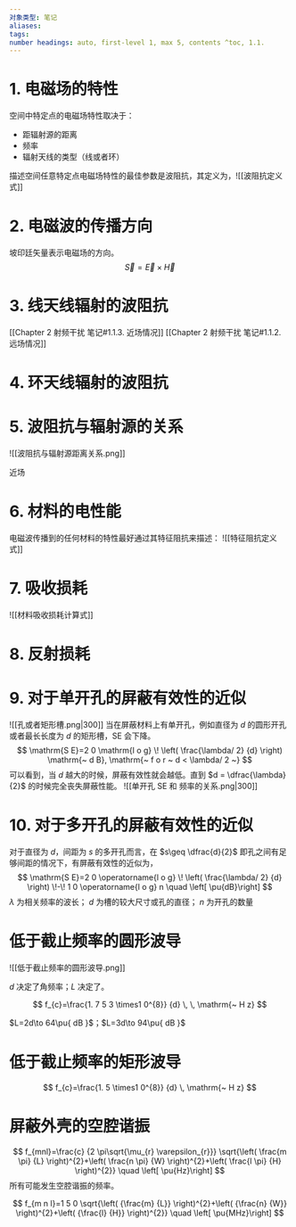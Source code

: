 ```yaml
---
对象类型: 笔记
aliases: 
tags: 
number headings: auto, first-level 1, max 5, contents ^toc, 1.1.
---
```

# 1. 电磁场的特性

空间中特定点的电磁场特性取决于： 
- 距辐射源的距离
- 频率
- 辐射天线的类型（线或者环）

描述空间任意特定点电磁场特性的最佳参数是波阻抗，其定义为，![[波阻抗定义式]]

# 2. 电磁波的传播方向

坡印廷矢量表示电磁场的方向。
$$
\vec{S} = \vec{E}\times \vec{H}
$$

# 3. 线天线辐射的波阻抗

[[Chapter 2 射频干扰 笔记#1.1.3. 近场情况]]
[[Chapter 2 射频干扰 笔记#1.1.2. 远场情况]]


# 4. 环天线辐射的波阻抗

# 5. 波阻抗与辐射源的关系

![[波阻抗与辐射源距离关系.png]]

近场

# 6. 材料的电性能

电磁波传播到的任何材料的特性最好通过其特征阻抗来描述：
![[特征阻抗定义式]]

# 7. 吸收损耗

![[材料吸收损耗计算式]]

# 8. 反射损耗


# 9. 对于单开孔的屏蔽有效性的近似

![[孔或者矩形槽.png|300]]
当在屏蔽材料上有单开孔，例如直径为 $d$ 的圆形开孔或者最长长度为 $d$ 的矩形槽，SE 会下降。
$$
\mathrm{S E}=2 0 \mathrm{l o g} \! \left( \frac{\lambda/ 2} {d} \right) \mathrm{~ d B}, \mathrm{~ f o r ~ d < \lambda/ 2 ~}
$$ 可以看到，当 $d$ 越大的时候，屏蔽有效性就会越低。直到 $d = \dfrac{\lambda}{2}$ 的时候完全丧失屏蔽性能。
![[单开孔 SE 和 频率的关系.png|300]]

# 10. 对于多开孔的屏蔽有效性的近似

对于直径为 $d$，间距为 $s$ 的多开孔而言，在 $s\geq \dfrac{d}{2}$ 即孔之间有足够间距的情况下，有屏蔽有效性的近似为，
$$
\mathrm{S E}=2 0 \operatorname{l o g} \! \left( \frac{\lambda/ 2} {d} \right) \!-\! 1 0 \operatorname{l o g} n \quad \left[ \pu{dB}\right]
$$
$\lambda$ 为相关频率的波长； $d$ 为槽的较大尺寸或孔的直径； $n$ 为开孔的数量

# 低于截止频率的圆形波导

![[低于截止频率的圆形波导.png]]

$d$ 决定了角频率；$L$ 决定了。

$$
f_{c}=\frac{1. 7 5 3 \times1 0^{8}} {d} \, \, \mathrm{~ H z}
$$

$L=2d\to 64\pu{ dB }$；$L=3d\to 94\pu{ dB }$

# 低于截止频率的矩形波导

$$
f_{c}=\frac{1. 5 \times1 0^{8}} {d} \, \mathrm{~ H z}
$$

# 屏蔽外壳的空腔谐振


$$
f_{mnl}=\frac{c} {2 \pi\sqrt{\mu_{r} \varepsilon_{r}}} \sqrt{\left( \frac{m \pi} {L} \right)^{2}+\left( \frac{n \pi} {W} \right)^{2}+\left( \frac{l \pi} {H} \right)^{2}} \quad \left[ \pu{Hz}\right]
$$
所有可能发生空腔谐振的频率。

$$
f_{m n l}=1 5 0 \sqrt{\left( {\frac{m} {L}} \right)^{2}+\left( {\frac{n} {W}} \right)^{2}+\left( {\frac{l} {H}} \right)^{2}} \quad \left[ \pu{MHz}\right]
$$



